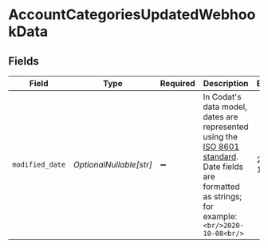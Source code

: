 # AccountCategoriesUpdatedWebhookData


## Fields

| Field                                                                                                                                                                                                                                 | Type                                                                                                                                                                                                                                  | Required                                                                                                                                                                                                                              | Description                                                                                                                                                                                                                           | Example                                                                                                                                                                                                                               |
| ------------------------------------------------------------------------------------------------------------------------------------------------------------------------------------------------------------------------------------- | ------------------------------------------------------------------------------------------------------------------------------------------------------------------------------------------------------------------------------------- | ------------------------------------------------------------------------------------------------------------------------------------------------------------------------------------------------------------------------------------- | ------------------------------------------------------------------------------------------------------------------------------------------------------------------------------------------------------------------------------------- | ------------------------------------------------------------------------------------------------------------------------------------------------------------------------------------------------------------------------------------- |
| `modified_date`                                                                                                                                                                                                                       | *OptionalNullable[str]*                                                                                                                                                                                                               | :heavy_minus_sign:                                                                                                                                                                                                                    | In Codat's data model, dates are represented using the <a class="external" href="https://en.wikipedia.org/wiki/ISO_8601" target="_blank">ISO 8601 standard</a>. Date fields are formatted as strings; for example:<br/>```<br/>2020-10-08<br/>``` | 2022-10-23                                                                                                                                                                                                                            |